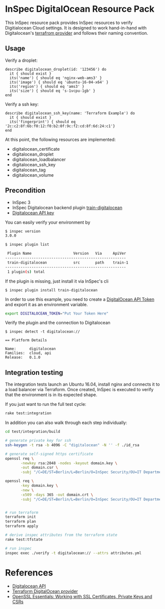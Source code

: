 # InSpec DigitalOcean Resource Pack

This InSpec resource pack provides InSpec resources to verify Digitialocean Cloud settings. It is designed to work hand-in-hand with Digitalocean's [terrafrom provider](https://github.com/terraform-providers/terraform-provider-digitalocean) and follows their naming convention.

## Usage

Verify a droplet:

```
describe digitalocean_droplet(id: '123456') do
  it { should exist }
  its('name') { should eq 'nginx-web-ams3' }
  its('image') { should eq 'ubuntu-16-04-x64' }
  its('region') { should eq 'ams3' }
  its('size') { should eq 's-1vcpu-1gb' }
end
```

Verify a ssh key:

```
describe digitalocean_ssh_key(name: 'Terraform Example') do
  it { should exist }
  its('fingerprint') { should eq '2c:c2:8f:6b:f0:12:f0:b2:0f:9c:f2:cd:8f:6d:24:c1'}
end
```

At this point, the following resources are implemented:

- digitalocean_certificate
- digitalocean_droplet
- digitalocean_loadbalancer
- digitalocean_ssh_key
- digitalocean_tag
- digitalocean_volume

## Precondition

- InSpec 3
- InSpec Digitalocean backend plugin [train-digitalocean](https://github.com/chris-rock/train-digitalocean)
- [Digitalocean API key](https://cloud.digitalocean.com/account/api/tokens)

You can easily verify your environment by

```bash
$ inspec version
3.0.0

$ inspec plugin list

 Plugin Name                   Version   Via     ApiVer
-------------------------------------------------------
 train-digitalocean            src       path    train-1
-------------------------------------------------------
 1 plugin(s) total

```

If the plugin is missing, just install it via InSpec's cli

```
$ inspec plugin install train-digitalocean
```

In order to use this example, you need to create a [DigitalOcean API Token](https://cloud.digitalocean.com/account/api/tokens) and export it as an environment variable.

```bash
export DIGITALOCEAN_TOKEN="Put Your Token Here" 
```

Verify the plugin and the connection to Digitalocean

```
$ inspec detect -t digitalocean://

== Platform Details

Name:      digitalocean
Families:  cloud, api
Release:   0.1.0
```

## Integration testing

The integration tests launch an Ubuntu 16.04, install nginx and connects it to a load balancer via Terraform. Once created, InSpec is executed to verify that the environment is in its expected shape.

If you just want to run the full test cycle:

```bash
rake test:integration
```

In addition you can also walk through each step individually:

```bash
cd test/integration/build

# generate private key for ssh
ssh-keygen -t rsa -b 4096 -C "digitalocean" -N '' -f ./id_rsa

# generate self-signed https certificate
openssl req \
       -newkey rsa:2048 -nodes -keyout domain.key \
       -out domain.csr \
       -subj "/C=DE/ST=Berlin/L=Berlin/O=InSpec Security/OU=IT Department/CN=example.com"

openssl req \
       -key domain.key \
       -new \
       -x509 -days 365 -out domain.crt \
       -subj "/C=DE/ST=Berlin/L=Berlin/O=InSpec Security/OU=IT Department/CN=example.com"


# run terraform
terraform init
terraform plan
terraform apply

# derive inspec attributes from the terraform state
rake test:tfstate

# run inspec
inspec exec ./verify -t digitalocean:// --attrs attributes.yml
```

# References
 - [Digitalocean API]()
 - [Terraform DigitalOcean provider](https://github.com/terraform-providers/terraform-provider-digitalocean)
 - [OpenSSL Essentials: Working with SSL Certificates, Private Keys and CSRs](https://www.digitalocean.com/community/tutorials/openssl-essentials-working-with-ssl-certificates-private-keys-and-csrs)